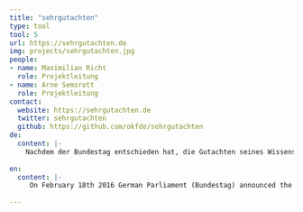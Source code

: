 ```yaml
---
title: "sehrgutachten"
type: tool
tool: 5
url: https://sehrgutachten.de
img: projects/sehrgutachten.jpg
people:
- name: Maximilian Richt
  role: Projektleitung
- name: Arne Semsrott
  role: Projektleitung
contact:
  website: https://sehrgutachten.de
  twitter: sehrgutachten
  github: https://github.com/okfde/sehrgutachten
de:
  content: |-
    Nachdem der Bundestag entschieden hat, die Gutachten seines Wissenschaftlichen Dienstes online zu veröffentlichen (<a href="http://blog.fragdenstaat.de/2016/fragdenbundestags-erfolg/">mehr dazu hier</a>), hat er Ende Februar 2016 erste Arbeiten auf seine Webseite gestellt. Die Dokumente sind allerdings nicht aufbereitet - die Aufstellung ist unübersichtlich und nicht durchsuchbar. Deswegen gibt es <em>sehrgutachten</em>: Auf dieser Seite stellen wir die Gutachten strukturiert dar und machen sie auch im Volltext durchsuchbar. Damit ergeben sich verschiedene Möglichkeiten: Die Gutachten stehen für wissenschaftliche Analyse bereit, NutzerInnen können sich per Feed über hochgeladene Gutachten informieren und für EntwicklerInnen gibt es Daten über die Gutachten im JSON-Format.   
     
en:
  content: |-
     On February 18th 2016 German Parliament (Bundestag) announced the release of thousands of previously non-public reports conducted by the Research Section of Parliament in reaction to our campaign FragDenBundestag! (<a href="http://blog.fragdenstaat.de/2016/askparliament/">More here</a>). To make all of the released reports available in different machine-readable formats and categories that are fully searchable, we launched the database sehrgutachten.de. 
     
---
```


